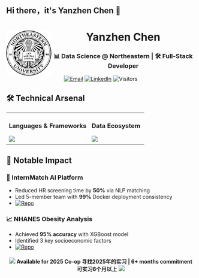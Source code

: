 ## Hi there，it's Yanzhen Chen 👋
<!-- 页眉与校徽 -->
<div align="center">
  <img src="https://raw.githubusercontent.com/jasonchen1001/jasonchen1001/main/neu_seal.svg" width="120" align="left" alt="NEU Seal">
  <h1 align="center">Yanzhen Chen</h1>
  <h3 align="center">📊 Data Science @ Northeastern | 🛠️ Full-Stack Developer</h3>
</div>


<!-- 核心信息栏 -->
<div align="center">
  
  [![Email](https://img.shields.io/badge/-yizhouchen68%40gmail.com-30B980?logo=gmail&style=flat)](mailto:yizhouchen68@gmail.com)
  [![LinkedIn](https://img.shields.io/badge/-Yanzhen_Chen-0A66C2?logo=linkedin)](https://linkedin.com/in/yanzhen-chen-97557a343)
  ![Visitors](https://komarev.com/ghpvc/?username=jasonchen1001&color=30B980&style=flat)

</div>

<!-- 技术栈 -->
## 🛠️ Technical Arsenal
<table>
  <tr>
    <td width="60%">
      <h3>Languages & Frameworks</h3>
      <img src="https://skillicons.dev/icons?i=python,java,js,flask">
    </td>
    <td width="60%">
      <h3>Data Ecosystem</h3>
      <img src="https://skillicons.dev/icons?i=mysql,mongodb,docker,tableau">
    </td>
  </tr>
</table>

<!-- 项目亮点 -->
## 🚀 Notable Impact
### 🤖 InternMatch AI Platform
- Reduced HR screening time by **50%** via NLP matching
- Led 5-member team with **99%** Docker deployment consistency
- [![Repo](https://img.shields.io/badge/GitHub-源码-3C78A9)](https://github.com/jasonchen1001/InternMatch)

### 📈 NHANES Obesity Analysis
- Achieved **95% accuracy** with XGBoost model
- Identified 3 key socioeconomic factors
- [![Repo](https://img.shields.io/badge/GitHub-源码-3C78A9)](https://github.com/jasonchen1001/NHANES-Analysis)


<!-- 协作状态 -->
<div align="center" style="margin-top:20px">
  <img src="https://media.giphy.com/media/WUlplcMpOCEmTGBtBW/giphy.gif" width="30">
  <strong>Available for 2025 Co-op 寻找2025年的实习 | 6+ months commitment 可实习6个月以上</strong>
  <img src="https://media.giphy.com/media/12oufCB0MyZ1Go/giphy.gif" width="30">
</div>

